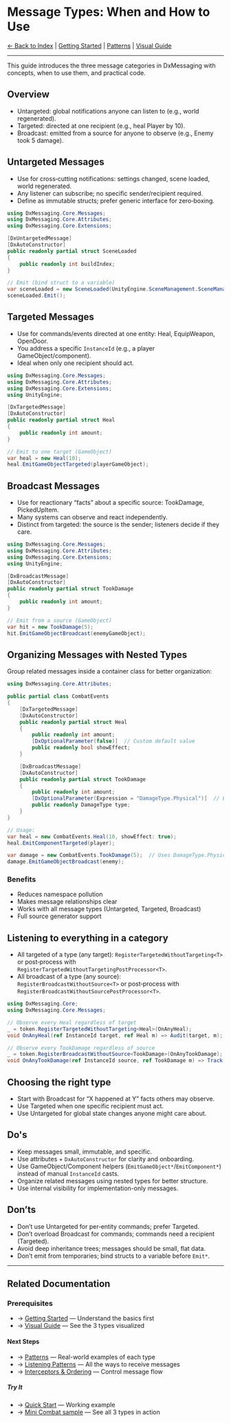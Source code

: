 # Message Types: When and How to Use

[← Back to Index](Index.md) | [Getting Started](GettingStarted.md) | [Patterns](Patterns.md) | [Visual Guide](VisualGuide.md)

---

This guide introduces the three message categories in DxMessaging with concepts, when to use them, and practical code.

## Overview

- Untargeted: global notifications anyone can listen to (e.g., world regenerated).
- Targeted: directed at one recipient (e.g., heal Player by 10).
- Broadcast: emitted from a source for anyone to observe (e.g., Enemy took 5 damage).

## Untargeted Messages

- Use for cross‑cutting notifications: settings changed, scene loaded, world regenerated.
- Any listener can subscribe; no specific sender/recipient required.
- Define as immutable structs; prefer generic interface for zero‑boxing.

```csharp
using DxMessaging.Core.Messages;
using DxMessaging.Core.Attributes;
using DxMessaging.Core.Extensions;

[DxUntargetedMessage]
[DxAutoConstructor]
public readonly partial struct SceneLoaded
{
    public readonly int buildIndex;
}

// Emit (bind struct to a variable)
var sceneLoaded = new SceneLoaded(UnityEngine.SceneManagement.SceneManager.GetActiveScene().buildIndex);
sceneLoaded.Emit();
```

## Targeted Messages

- Use for commands/events directed at one entity: Heal, EquipWeapon, OpenDoor.
- You address a specific `InstanceId` (e.g., a player GameObject/component).
- Ideal when only one recipient should act.

```csharp
using DxMessaging.Core.Messages;
using DxMessaging.Core.Attributes;
using DxMessaging.Core.Extensions;
using UnityEngine;

[DxTargetedMessage]
[DxAutoConstructor]
public readonly partial struct Heal
{
    public readonly int amount;
}

// Emit to one target (GameObject)
var heal = new Heal(10);
heal.EmitGameObjectTargeted(playerGameObject);
```

## Broadcast Messages

- Use for reactionary “facts” about a specific source: TookDamage, PickedUpItem.
- Many systems can observe and react independently.
- Distinct from targeted: the source is the sender; listeners decide if they care.

```csharp
using DxMessaging.Core.Messages;
using DxMessaging.Core.Attributes;
using DxMessaging.Core.Extensions;
using UnityEngine;

[DxBroadcastMessage]
[DxAutoConstructor]
public readonly partial struct TookDamage
{
    public readonly int amount;
}

// Emit from a source (GameObject)
var hit = new TookDamage(5);
hit.EmitGameObjectBroadcast(enemyGameObject);
```

## Organizing Messages with Nested Types

Group related messages inside a container class for better organization:

```csharp
using DxMessaging.Core.Attributes;

public partial class CombatEvents
{
    [DxTargetedMessage]
    [DxAutoConstructor]
    public readonly partial struct Heal
    {
        public readonly int amount;
        [DxOptionalParameter(false)]  // Custom default value
        public readonly bool showEffect;
    }

    [DxBroadcastMessage]
    [DxAutoConstructor]
    public readonly partial struct TookDamage
    {
        public readonly int amount;
        [DxOptionalParameter(Expression = "DamageType.Physical")]  // Enum default
        public readonly DamageType type;
    }
}

// Usage:
var heal = new CombatEvents.Heal(10, showEffect: true);
heal.EmitComponentTargeted(player);

var damage = new CombatEvents.TookDamage(5);  // Uses DamageType.Physical
damage.EmitGameObjectBroadcast(enemy);
```

### Benefits

- Reduces namespace pollution
- Makes message relationships clear
- Works with all message types (Untargeted, Targeted, Broadcast)
- Full source generator support

## Listening to everything in a category

- All targeted of a type (any target): `RegisterTargetedWithoutTargeting<T>` or post‑process with `RegisterTargetedWithoutTargetingPostProcessor<T>`.
- All broadcast of a type (any source): `RegisterBroadcastWithoutSource<T>` or post‑process with `RegisterBroadcastWithoutSourcePostProcessor<T>`.

```csharp
using DxMessaging.Core;
using DxMessaging.Core.Messages;

// Observe every Heal regardless of target
_ = token.RegisterTargetedWithoutTargeting<Heal>(OnAnyHeal);
void OnAnyHeal(ref InstanceId target, ref Heal m) => Audit(target, m);

// Observe every TookDamage regardless of source
_ = token.RegisterBroadcastWithoutSource<TookDamage>(OnAnyTookDamage);
void OnAnyTookDamage(ref InstanceId source, ref TookDamage m) => Track(source, m);
```

## Choosing the right type

- Start with Broadcast for “X happened at Y” facts others may observe.
- Use Targeted when one specific recipient must act.
- Use Untargeted for global state changes anyone might care about.

## Do's

- Keep messages small, immutable, and specific.
- Use attributes + `DxAutoConstructor` for clarity and onboarding.
- Use GameObject/Component helpers (`EmitGameObject*`/`EmitComponent*`) instead of manual `InstanceId` casts.
- Organize related messages using nested types for better structure.
- Use internal visibility for implementation-only messages.

## Don’ts

- Don’t use Untargeted for per‑entity commands; prefer Targeted.
- Don’t overload Broadcast for commands; commands need a recipient (Targeted).
- Avoid deep inheritance trees; messages should be small, flat data.
- Don’t emit from temporaries; bind structs to a variable before `Emit*`.

---

## Related Documentation

### Prerequisites

- → [Getting Started](GettingStarted.md) — Understand the basics first
- → [Visual Guide](VisualGuide.md) — See the 3 types visualized

#### Next Steps

- → [Patterns](Patterns.md) — Real-world examples of each type
- → [Listening Patterns](ListeningPatterns.md) — All the ways to receive messages
- → [Interceptors & Ordering](InterceptorsAndOrdering.md) — Control message flow

##### Try It

- → [Quick Start](QuickStart.md) — Working example
- → [Mini Combat sample](../Samples~/Mini%20Combat/README.md) — See all 3 types in action
